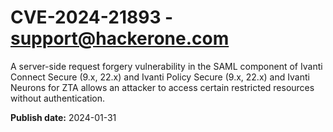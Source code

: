 # CVE-2024-21893 - support@hackerone.com

A server-side request forgery vulnerability in the SAML component of Ivanti Connect Secure (9.x, 22.x) and Ivanti Policy Secure (9.x, 22.x) and Ivanti Neurons for ZTA allows an attacker to access certain restricted resources without authentication.

**Publish date:** 2024-01-31
